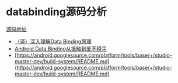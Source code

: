# databinding源码分析

[源码地址](https://android.googlesource.com/platform/frameworks/data-binding/)

* [（译）深入理解Data Binding原理](https://yuweiguocn.github.io/android-support-data-binding-3/)
* [Android Data Binding从抵触到爱不释手](https://www.jianshu.com/p/eb29c691d370)
* [https://android.googlesource.com/platform/tools/base/+/studio-master-dev/build-system/README.md](https://android.googlesource.com/platform/tools/base/+/studio-master-dev/build-system/README.md)

